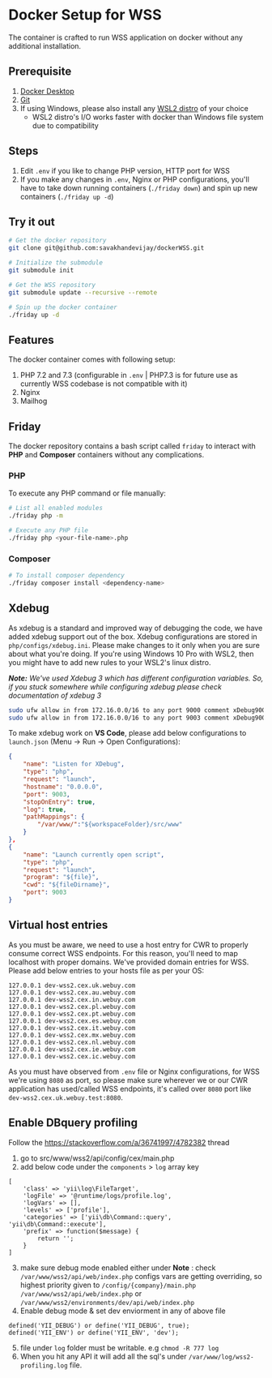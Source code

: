 # Docker Setup for WSS
The container is crafted to run WSS application on docker without any additional installation.

## Prerequisite
1. [Docker Desktop](https://www.docker.com/products/docker-desktop)
2. [Git](https://git-scm.com/downloads)
3. If using Windows, please also install any [WSL2 distro](https://www.microsoft.com/en-in/p/debian/9msvkqc78pk6#activetab=pivot:overviewtab) of your choice
    - WSL2 distro's I/O works faster with docker than Windows file system due to compatibility

## Steps
1. Edit `.env` if you like to change PHP version, HTTP port for WSS
2. If you make any changes in `.env`, Nginx or PHP configurations, you'll have to take down running containers (`./friday down`) and spin up new containers (`./friday up -d`)

## Try it out
```bash
# Get the docker repository
git clone git@github.com:savakhandevijay/dockerWSS.git

# Initialize the submodule
git submodule init

# Get the WSS repository
git submodule update --recursive --remote

# Spin up the docker container
./friday up -d
```

## Features
The docker container comes with following setup:
1. PHP 7.2 and 7.3 (configurable in `.env` | PHP7.3 is for future use as currently WSS codebase is not compatible with it)
2. Nginx
3. Mailhog

## Friday
The docker repository contains a bash script called `friday` to interact with __PHP__ and __Composer__ containers without any complications.

### PHP
To execute any PHP command or file manually:

```bash
# List all enabled modules
./friday php -m

# Execute any PHP file
./friday php <your-file-name>.php
```

### Composer
```bash
# To install composer dependency
./friday composer install <dependency-name>
```

## Xdebug
As xdebug is a standard and improved way of debugging the code, we have added xdebug support out of the box. Xdebug configurations are stored in `php/configs/xdebug.ini`. Please make changes to it only when you are sure about what you're doing. If you're using Windows 10 Pro with WSL2, then you might have to add new rules to your WSL2's linux distro.

*__Note:__ We've used Xdebug 3 which has different configuration variables. So, if you stuck somewhere while configuring xdebug please check documentation of xdebug 3*

```bash
sudo ufw allow in from 172.16.0.0/16 to any port 9000 comment xDebug9000
sudo ufw allow in from 172.16.0.0/16 to any port 9003 comment xDebug9003
```

To make xdebug work on __VS Code__, please add below configurations to `launch.json` (Menu -> Run -> Open Configurations):
```json
{
    "name": "Listen for XDebug",
    "type": "php",
    "request": "launch",
    "hostname": "0.0.0.0",
    "port": 9003,
    "stopOnEntry": true,
    "log": true,
    "pathMappings": {
        "/var/www/":"${workspaceFolder}/src/www"
    }
},
{
    "name": "Launch currently open script",
    "type": "php",
    "request": "launch",
    "program": "${file}",
    "cwd": "${fileDirname}",
    "port": 9003
}
```

## Virtual host entries
As you must be aware, we need to use a host entry for CWR to properly consume correct WSS endpoints. For this reason, you'll need to map localhost with proper domains. We've provided domain entries for WSS. Please add below entries to your hosts file as per your OS:
```
127.0.0.1 dev-wss2.cex.uk.webuy.com
127.0.0.1 dev-wss2.cex.au.webuy.com
127.0.0.1 dev-wss2.cex.in.webuy.com
127.0.0.1 dev-wss2.cex.pl.webuy.com
127.0.0.1 dev-wss2.cex.pt.webuy.com
127.0.0.1 dev-wss2.cex.es.webuy.com
127.0.0.1 dev-wss2.cex.it.webuy.com
127.0.0.1 dev-wss2.cex.mx.webuy.com
127.0.0.1 dev-wss2.cex.nl.webuy.com
127.0.0.1 dev-wss2.cex.ie.webuy.com
127.0.0.1 dev-wss2.cex.ic.webuy.com
```

As you must have observed from `.env` file or Nginx configurations, for WSS we're using `8080` as port, so please make sure wherever we or our CWR application has used/called WSS endpoints, it's called over `8080` port like `dev-wss2.cex.uk.webuy.test:8080`.

## Enable DBquery profiling
Follow the https://stackoverflow.com/a/36741997/4782382 thread

1. go to src/www/wss2/api/config/cex/main.php
2. add below code under the `components` > `log` array key
```
[
    'class' => 'yii\log\FileTarget',
    'logFile' => '@runtime/logs/profile.log',
    'logVars' => [],
    'levels' => ['profile'],
    'categories' => ['yii\db\Command::query', 'yii\db\Command::execute'],
    'prefix' => function($message) {
        return '';
    }
]
```
3. make sure debug mode enabled either under
**Note** : check `/var/www/wss2/api/web/index.php` configs vars are getting overriding, so highest priority given to `/config/{company}/main.php`
`/var/www/wss2/api/web/index.php`
 or 
 `/var/www/wss2/environments/dev/api/web/index.php`
 4. Enable debug mode & set dev enviorment in any of above file
 ```
defined('YII_DEBUG') or define('YII_DEBUG', true);
defined('YII_ENV') or define('YII_ENV', 'dev');
```
5. file under `log` folder must be writable. e.g `chmod -R 777 log`
6. When you hit any API it will add all the sql's under 
`/var/www/log/wss2-profiling.log` file.